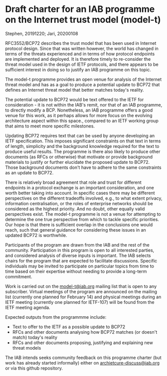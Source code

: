 
# Draft charter for an IAB programme on the Internet trust model (model-t)
Stephen, 20191220; Jari, 20200108

RFC3552/BCP72 describes the trust model that has been used in Internet protocol
design. Since that was written however, the world has changed in terms of the
threats experienced and in terms of how protocol endpoints are implemented and
deployed.  It is therefore timely to re-consider the threat model used in the
design of IETF protocols, and there appears to be sufficient interest in doing
so to justify an IAB programme on this topic.

The model-t programme provides an open venue for analysis of the Internet threat
model and has as a goal to produce a potential update to BCP72 that defines an
Internet threat model that better matches today's reality. 

The potential update to BCP72 would be text offered to the IETF for
consideration - it is not within the IAB's remit, nor that of an IAB programme,
to directly modify a BCP. Nonetheless, an IAB programme offers a good venue for
this work, as it perhaps allows for more focus on the evolving
architecture aspect within this space., compared to an IETF working group that aims to meet more specific
milestones.

Updating BCP72 requires text that can be used by anyone developing an IETF
specification. This imposes significant constraints on that text in terms of
length, simplicity and the background knowledge required for the text to
produce useful results.  The programme is there also likely to produce other
documents (as RFCs or otherwise) that motivate or provide background materials
to justify or further elucidate the proposed update to BCP72. Those background
documents don't have to adhere to the same constraints as an update to BCP72.

There is relatively broad agreement that role and trust for different
endpoints in a protocol exchange is an important consideration, and
one worth better taking into account.  In specific cases there may be
different perspectives on the different tradeoffs involved, e.g., to
what extent privacy, information centralisation, or the roles of
enterprise networks should be considered as the highest priority.  And
no doubt, other equally valid perspectives exist. The model-t
programme is not a venue for attempting to determine the one true
perspective from which to tackle specific priorities. Our hope is that
there is sufficient overlap in the conclusions one would reach, such
that general guidance for considering these issues in an updated BCP72
is worthwhile.

Participants of the program are drawn from the IAB and the rest of the
community. Participation in this program is open to all interested
parties, and considered analysis of diverse inputs is important. The
IAB selects chairs for the program that are expected to facilitate
discussions. Specific individuals may be invited to participate on
particular topics from time to time based on their expertise without
needing to provide a long-term commitment.

Work is carried out on the model-t@iab.org mailing list that is open to any
subscriber.  Virtual meetings of the program are
announced on the mailing list (currently one planned for February 14)
and physical meetings during an IETF meeting (currently one planned
for IETF-107) will be found from the IETF meeting agenda.

Expected outputs from the programmme include:

- Text to offer to the IETF as a possible update to BCP72
- RFCs and other documents analysing how BCP72 matches (or doesn't match)
  today's reality
- RFCs and other documents proposing, justifying and explaining new threat
  models  

The IAB intends seeks community feedback on this programme charter (but work
has already started informally) either on archietcure-discuss@iab.org or via
this github repository.

